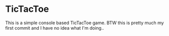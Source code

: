 # TicTacToe
This is a simple console based TicTacToe game.
BTW this is pretty much my first commit and I have no idea what I'm doing..
